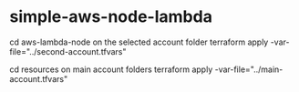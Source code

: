 # simple-aws-node-lambda

cd aws-lambda-node on the selected account folder
terraform apply -var-file="../second-account.tfvars"

cd resources on main account folders
terraform apply -var-file="../main-account.tfvars"